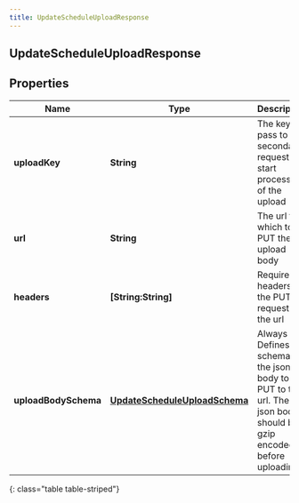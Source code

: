 ```yaml
---
title: UpdateScheduleUploadResponse
---
```

## UpdateScheduleUploadResponse

## Properties

|Name | Type | Description | Notes|
|------------ | ------------- | ------------- | -------------|
| **uploadKey** | **String** | The key to pass to the secondary request to start processing of the upload | [optional] |
| **url** | **String** | The url to which to PUT the upload body | [optional] |
| **headers** | **[String:String]** | Required headers for the PUT request to the url | [optional] |
| **uploadBodySchema** | [**UpdateScheduleUploadSchema**](UpdateScheduleUploadSchema.html) | Always null. Defines the schema of the json body to be PUT to the url. The json body should be gzip encoded before uploading | [optional] |
{: class="table table-striped"}


